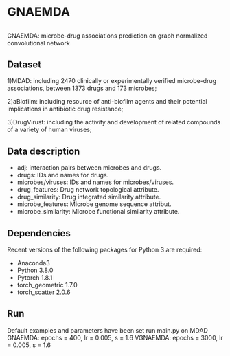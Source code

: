 # GNAEMDA
##
GNAEMDA: microbe-drug associations prediction on
graph normalized convolutional network

## Dataset
1)MDAD: including 2470 clinically or experimentally verified microbe-drug associations, between 1373 drugs and 173 microbes;

2)aBiofilm: including resource of anti-biofilm agents and their potential implications in antibiotic drug resistance;

3)DrugVirust: including the activity and development of related compounds of a variety of human viruses;

## Data description
- adj: interaction pairs between microbes and drugs.
- drugs: IDs and names for drugs.
- microbes/viruses: IDs and names for microbes/viruses.
- drug_features:  Drug network topological attribute.
- drug_similarity: Drug integrated similarity attribute.
- microbe_features: Microbe genome sequence attribut.
- microbe_similarity: Microbe functional similarity attribute.

## Dependencies
Recent versions of the following packages for Python 3 are required:

- Anaconda3
- Python 3.8.0
- Pytorch 1.8.1
- torch_geometric 1.7.0
- torch_scatter 2.0.6

## Run
Default examples and parameters have been set
run main.py on MDAD
GNAEMDA: epochs = 400, lr = 0.005, s = 1.6
VGNAEMDA: epochs = 3000, lr = 0.005, s = 1.6